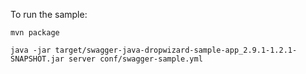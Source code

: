 To run the sample:

```
mvn package

java -jar target/swagger-java-dropwizard-sample-app_2.9.1-1.2.1-SNAPSHOT.jar server conf/swagger-sample.yml 

```

